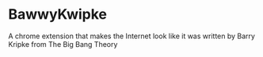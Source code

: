 # BawwyKwipke
A chrome extension that makes the Internet look like it was written by Barry Kripke from The Big Bang Theory
